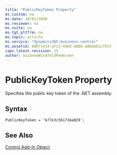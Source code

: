 ```yaml
---
title: "PublicKeyToken Property"
ms.custom: na
ms.date: 10/01/2020
ms.reviewer: na
ms.suite: na
ms.tgt_pltfrm: na
ms.topic: article
ms.service: "dynamics365-business-central"
ms.assetid: dd671414-a7c3-44bd-a860-a8bda61c7913
caps.latest.revision: 15
author: SusanneWindfeldPedersen
---
```


 

# PublicKeyToken Property

Specifies the public key token of the .NET assembly.

## Syntax
```
PublicKeyToken = 'b77e3c561734a029';
```

## See Also  
[Control Add-In Object](../devenv-control-addin-object.md)   
 